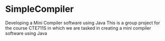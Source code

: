 # SimpleCompiler
Developing a Mini Compiler software using Java
This is a group project for the course CTE711S in which we are tasked in creating a mini compiler software using Java
